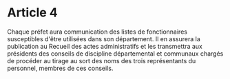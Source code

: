 # Article 4

Chaque préfet aura communication des listes de fonctionnaires susceptibles d'être utilisées dans son département. Il en assurera la publication au Recueil des actes administratifs et les transmettra aux présidents des conseils de discipline départemental et communaux chargés de procéder au tirage au sort des noms des trois représentants du personnel, membres de ces conseils.
